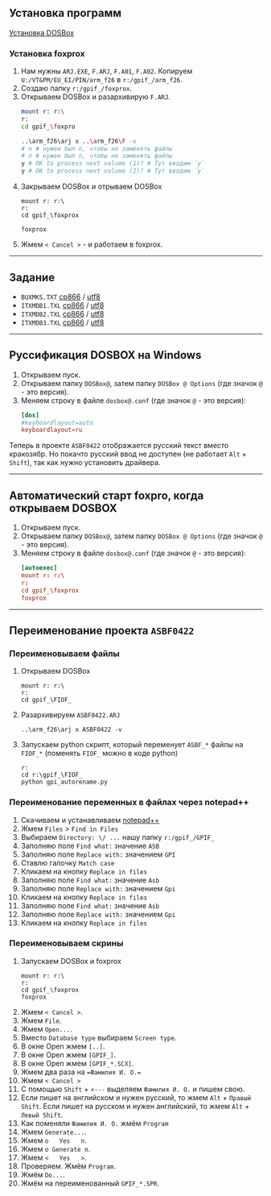 ## Установка программ

[Установка DOSBox](docs/gpi_install_dosbox.md)

### Установка foxprox
1. Нам нужны `ARJ.EXE`, `F.ARJ`, `F.A01`, `F.A02`.
    Копируем `U:/VT&PM/EU_EI/PIN/arm_f26` в `r:/gpif_/arm_f26`.
1. Создаю папку `r:/gpif_/foxprox`.
1. Открываем DOSBox и разархивирую `F.ARJ`.
    ```bash
    mount r: r:\
    r:
    cd gpif_\foxpro

    ..\arm_f26\arj x ..\arm_f26\F -v
    # n # нужен был n, чтобы не заменять файлы
    # n # нужен был n, чтобы не заменять файлы
    y # OK to process next volume (1)? # Тут вводим `y`
    y # OK to process next volume (2)? # Тут вводим `y`
    ```
1. Закрываем DOSBox и отрываем DOSBox
    ```
    mount r: r:\
    r:
    cd gpif_\foxprox

    foxprox
    ```
1. Жмем `< Cancel >` - и работаем в foxprox.

---

## Задание

- `BUXMKS.TXT`
    [cp866](arm_f26/BUXMKS.TXT)
    /
    [utf8](docs/gpi_BUXMKS_utf8.txt)
- `ITXMDB1.TXL`
    [cp866](arm_f26/ITXMDB1.TXL)
    /
    [utf8](docs/gpi_ITXMDB1_utf8.txt)
- `ITXMDB2.TXL`
    [cp866](arm_f26/ITXMDB2.TXL)
    /
    [utf8](docs/gpi_ITXMDB2_utf8.txt)
- `ITXMDB3.TXL`
    [cp866](arm_f26/ITXMDB3.TXL)
    /
    [utf8](docs/gpi_ITXMDB3_utf8.txt)

---

## Руссификация DOSBOX на Windows

1. Открываем пуск.
1. Открываем папку `DOSBox@`, затем папку `DOSBox @ Options` (где значок `@` - это версия).
1. Меняем строку в файле `dosbox@.conf` (где значок `@` - это версия):
    ```conf
    [dos]
    #keyboardlayout=auto
    keyboardlayout=ru
    ```

Теперь в проекте `ASBF0422` отображается русский текст вместо кракозябр.
Но покачто русский ввод не доступен (не работает `Alt` + `Shift`), так как нужно установить драйвера.

---

## Автоматический старт foxpro, когда открываем DOSBOX

1. Открываем пуск.
1. Открываем папку `DOSBox@`, затем папку `DOSBox @ Options` (где значок `@` - это версия).
1. Меняем строку в файле `dosbox@.conf` (где значок `@` - это версия):
    ```conf
    [autoexec]
    mount r: r:\
    r:
    cd gpif_\foxprox
    foxprox
    ```

---

## Переименование проекта `ASBF0422`

### Переименовываем файлы
1. Открываем DOSBox
    ```
    mount r: r:\
    r:
    cd gpif_\FIOF_
    ```
1. Разархивируем `ASBF0422.ARJ`
    ```
    ..\arm_f26\arj x ASBF0422 -v
    ```
1. Запускаем python скрипт,
    который переменует `ASBF_*` файлы на `FIOF_*`
    (поменять `FIOF_` можно в коде python)
    ```
    r:
    cd r:\gpif_\FIOF_
    python gpi_autorename.py
    ```

### Переименование переменных в файлах через notepad++

1. Скачиваем и устанавливаем [notepad++](https://notepad-plus-plus.org/)
1. Жмем `Files` > `Find in Files`
1. Выбираем `Directory: \/ ...` нашу папку `r:/gpif_/GPIF_`
1. Заполняю поле `Find what:` значение `ASB`
1. Заполняю поле `Replace with:` значением `GPI`
1. Ставлю галочку `Match case`
1. Кликаем на кнопку `Replace in files`
1. Заполняю поле `Find what:` значение `Asb`
1. Заполняю поле `Replace with:` значением `Gpi`
1. Кликаем на кнопку `Replace in files`
1. Заполняю поле `Find what:` значение `Asb`
1. Заполняю поле `Replace with:` значением `Gpi`
1. Кликаем на кнопку `Replace in files`

### Переименовываем скрины

1. Запускаем DOSBox и foxprox
    ```
    mount r: r:\
    r:
    cd gpif_\foxprox
    foxprox
    ```
1. Жмем `< Cancel >`.
1. Жмем `File`.
1. Жмем `Open...`.
1. Вместо `Database type` выбираем `Screen type`.
1. В окне Open жмем `[..]`.
1. В окне Open жмем `[GPIF_]`.
1. В окне Open жмем `[GPIF_*.SCX]`.
1. Жмем два раза на `=Фамилия И. О.=`
1. Жмем `< Cancel >`
1. С помощью `Shift` + `<---` выделяем `Фамилия И. О.` и пишем свою.
1. Если пишет на английском и нужен русский, то жмем `Alt` + `Правый Shift`.
    Если пишет на русском и нужен английский, то жмем `Alt` + `Левый Shift`.
1. Как поменяли `Фамилия И. О.` жмём `Program`
1. Жмем `Generate...`.
1. Жмем `о   Yes   п`.
1. Жмем `о Generate п`.
1. Жмем `<   Yes   >`.
1. Проверяем. Жмём `Program`.
1. Жмём `Do...`.
1. Жмём на переименованный `GPIF_*.SPR`.
